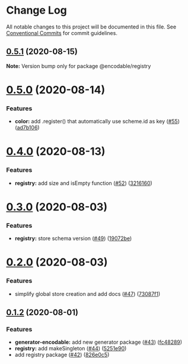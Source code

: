 # Change Log

All notable changes to this project will be documented in this file.
See [Conventional Commits](https://conventionalcommits.org) for commit guidelines.

## [0.5.1](https://github.com/apache-superset/encodable/compare/@encodable/registry@0.5.0...@encodable/registry@0.5.1) (2020-08-15)

**Note:** Version bump only for package @encodable/registry





# [0.5.0](https://github.com/apache-superset/encodable/compare/@encodable/registry@0.4.0...@encodable/registry@0.5.0) (2020-08-14)


### Features

* **color:** add .register() that automatically use scheme.id as key ([#55](https://github.com/apache-superset/encodable/issues/55)) ([ad7b106](https://github.com/apache-superset/encodable/commit/ad7b106a077310ab295f536046b18e1e5dc811d2))





# [0.4.0](https://github.com/apache-superset/encodable/compare/@encodable/registry@0.3.0...@encodable/registry@0.4.0) (2020-08-13)


### Features

* **registry:** add size and isEmpty function ([#52](https://github.com/apache-superset/encodable/issues/52)) ([3216160](https://github.com/apache-superset/encodable/commit/3216160c45776ebed6345ef0aae12b91c06c4b1e))





# [0.3.0](https://github.com/apache-superset/encodable/compare/@encodable/registry@0.2.0...@encodable/registry@0.3.0) (2020-08-03)


### Features

* **registry:** store schema version ([#49](https://github.com/apache-superset/encodable/issues/49)) ([19072be](https://github.com/apache-superset/encodable/commit/19072be4ba14ea277d963499e1ff54c2f9a828ff))





# [0.2.0](https://github.com/apache-superset/encodable/compare/@encodable/registry@0.1.2...@encodable/registry@0.2.0) (2020-08-03)


### Features

* simplify global store creation and add docs ([#47](https://github.com/apache-superset/encodable/issues/47)) ([73087f1](https://github.com/apache-superset/encodable/commit/73087f14cc5f8f0f07cda6612a7a5e851a3817b6))





## [0.1.2](https://github.com/apache-superset/encodable/compare/@encodable/registry@0.1.2...@encodable/registry@0.1.2) (2020-08-01)


### Features

* **generator-encodable:** add new generator package ([#43](https://github.com/apache-superset/encodable/issues/43)) ([fc48289](https://github.com/apache-superset/encodable/commit/fc48289dd487bdd71550d143d2854e9be74d2cd7))
* **registry:** add makeSingleton ([#44](https://github.com/apache-superset/encodable/issues/44)) ([5251e90](https://github.com/apache-superset/encodable/commit/5251e903f54ae5cfc525e932a41543d656e3cf75))
* add registry package ([#42](https://github.com/apache-superset/encodable/issues/42)) ([826e0c5](https://github.com/apache-superset/encodable/commit/826e0c554a8f7e743ad0a4fea52ce34e7c04ae01))
